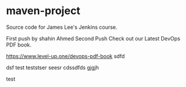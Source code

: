 # maven-project
Source code for James Lee's Jenkins course.

First push by shahin Ahmed
Second Push
Check out our Latest DevOps PDF book.

https://www.level-up.one/devops-pdf-book
sdfd

dsf
test
teststser
seesr
cdssdfds
gjgjh

test
